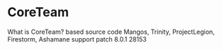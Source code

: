 # CoreTeam
What is CoreTeam? based source code Mangos, Trinity, ProjectLegion, Firestorm, Ashamane support patch 8.0.1 28153

